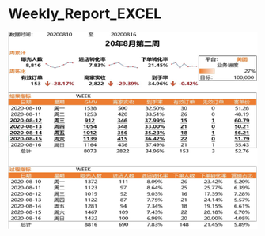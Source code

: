 # Weekly_Report_EXCEL
<img src="https://github.com/zilin0618/Weekly_Report_EXCEL/blob/main/weekly_report.JPG" width="800" height="400">
